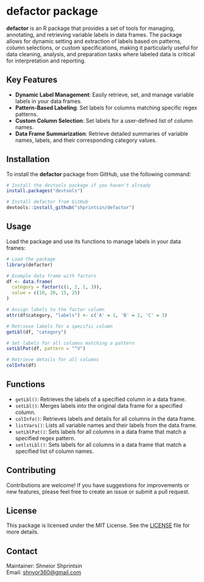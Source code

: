 # defactor package

**defactor** is an R package that provides a set of tools for managing, annotating, and retrieving variable labels in data frames. The package allows for dynamic setting and extraction of labels based on patterns, column selections, or custom specifications, making it particularly useful for data cleaning, analysis, and preparation tasks where labeled data is critical for interpretation and reporting.

## Key Features

- **Dynamic Label Management**: Easily retrieve, set, and manage variable labels in your data frames.
- **Pattern-Based Labeling**: Set labels for columns matching specific regex patterns.
- **Custom Column Selection**: Set labels for a user-defined list of column names.
- **Data Frame Summarization**: Retrieve detailed summaries of variable names, labels, and their corresponding category values.

## Installation

To install the **defactor** package from GitHub, use the following command:

```r
# Install the devtools package if you haven't already
install.packages("devtools")

# Install defactor from GitHub
devtools::install_github("shprintsin/defactor")
```

## Usage

Load the package and use its functions to manage labels in your data frames:

```r
# Load the package
library(defactor)

# Example data frame with factors
df <- data.frame(
  category = factor(c(1, 2, 1, 3)),
  value = c(10, 20, 15, 25)
)

# Assign labels to the factor column
attr(df$category, "labels") <- c('A' = 1, 'B' = 2, 'C' = 3)

# Retrieve labels for a specific column
getLbl(df, "category")

# Set labels for all columns matching a pattern
setLblPat(df, pattern = "^V")

# Retrieve details for all columns
colInfo(df)
```

## Functions

- `getLbl()`: Retrieves the labels of a specified column in a data frame.
- `setLbl()`: Merges labels into the original data frame for a specified column.
- `colInfo()`: Retrieves labels and details for all columns in the data frame.
- `listVars()`: Lists all variable names and their labels from the data frame.
- `setLblPat()`: Sets labels for all columns in a data frame that match a specified regex pattern.
- `setlstLbl()`: Sets labels for all columns in a data frame that match a specified list of column names.

## Contributing

Contributions are welcome! If you have suggestions for improvements or new features, please feel free to create an issue or submit a pull request.

## License

This package is licensed under the MIT License. See the [LICENSE](LICENSE) file for more details.

## Contact

Maintainer: Shneior Shprintsin  
Email: shnyor360@gmail.com
